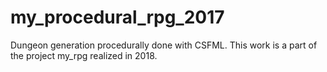 # my_procedural_rpg_2017
Dungeon generation procedurally done with CSFML.
This work is a part of the project my_rpg realized in 2018.

